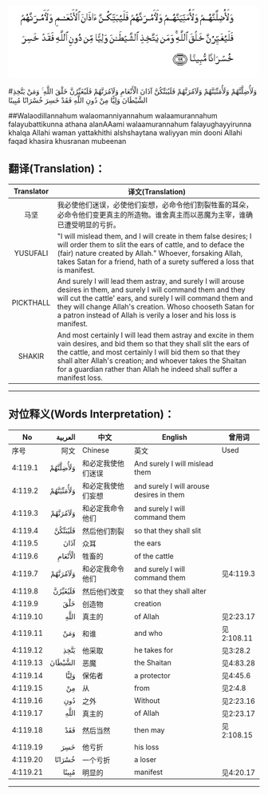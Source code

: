 ![004:119](images/004_119.gif)

#وَلَأُضِلَّنَّهُمْ وَلَأُمَنِّيَنَّهُمْ وَلَآمُرَنَّهُمْ فَلَيُبَتِّكُنَّ آذَانَ الْأَنْعَامِ وَلَآمُرَنَّهُمْ فَلَيُغَيِّرُنَّ خَلْقَ اللَّهِ ۚ وَمَنْ يَتَّخِذِ الشَّيْطَانَ وَلِيًّا مِنْ دُونِ اللَّهِ فَقَدْ خَسِرَ خُسْرَانًا مُبِينًا 

##Walaodillannahum walaomanniyannahum walaamurannahum falayubattikunna athana alanAAami walaamurannahum falayughayyirunna khalqa Allahi waman yattakhithi alshshaytana waliyyan min dooni Allahi faqad khasira khusranan mubeenan 

## 翻译(Translation)：

| Translator | 译文(Translation)                                            |
| :--------: | ------------------------------------------------------------ |
|    马坚    | 我必使他们迷误，必使他们妄想，必命令他们割裂牲畜的耳朵，必命令他们变更真主的所造物。谁舍真主而以恶魔为主宰，谁确已遭受明显的亏折。 |
|  YUSUFALI  | "I will mislead them, and I will create in them false desires; I will order them to slit the ears of cattle, and to deface the (fair) nature created by Allah." Whoever, forsaking Allah, takes Satan for a friend, hath of a surety suffered a loss that is manifest. |
| PICKTHALL  | And surely I will lead them astray, and surely I will arouse desires in them, and surely I will command them and they will cut the cattle' ears, and surely I will command them and they will change Allah's creation. Whoso chooseth Satan for a patron instead of Allah is verily a loser and his loss is manifest. |
|   SHAKIR   | And most certainly I will lead them astray and excite in them vain desires, and bid them so that they shall slit the ears of the cattle, and most certainly I will bid them so that they shall alter Allah's creation; and whoever takes the Shaitan for a guardian rather than Allah he indeed shall suffer a manifest loss. |

---

## 对位释义(Words Interpretation)：

| No   | العربية | 中文    | English | 曾用词 |
| ---- | ------: | ------- | ------- | ------ |
| 序号 |    阿文 | Chinese | 英文    | Used   |
| 4:119.1  | وَلَأُضِلَّنَّهُمْ  | 和必定我使他们迷误 | And surely I will mislead them           |            |
| 4:119.2  | وَلَأُمَنِّيَنَّهُمْ | 和必定我使他们妄想 | and surely I will arouse desires in them |            |
| 4:119.3  | وَلَآمُرَنَّهُمْ  | 和必定我命令他们   | and surely I will command them           |            |
| 4:119.4  | فَلَيُبَتِّكُنَّ   | 然后他们割裂       | so that they shall slit                  |            |
| 4:119.5  | آذَانَ      | 众耳               | the ears                                 |            |
| 4:119.6  | الْأَنْعَامِ   | 牲畜的             | of the cattle                            |            |
| 4:119.7  | وَلَآمُرَنَّهُمْ  | 和必定我命令他们   | and surely I will command them           | 见4:119.3  |
| 4:119.8  | فَلَيُغَيِّرُنَّ   | 然后他们改变       | so that they shall alter                 |            |
| 4:119.9  | خَلْقَ       | 创造物             | creation                                 |            |
| 4:119.10 | اللَّهِ      | 真主的             | of Allah                                 | 见2:23.17  |
| 4:119.11 | وَمَنْ       | 和谁               | and who                                  | 见2:108.11 |
| 4:119.12 | يَتَّخِذِ      | 他采取             | he takes for                             | 见3:28.2   |
| 4:119.13 | الشَّيْطَانَ   | 恶魔               | the Shaitan                              | 见4:83.28  |
| 4:119.14 | وَلِيًّا      | 保佑者             | a protector                              | 见4:45.6   |
| 4:119.15 | مِنْ        | 从                 | from                                     | 见2:4.8    |
| 4:119.16 | دُونِ       | 之外               | Without                                  | 见2:23.16  |
| 4:119.17 | اللَّهِ      | 真主的             | of Allah                                 | 见2:23.17  |
| 4:119.18 | فَقَدْ       | 然后当然           | then may                                 | 见2:108.15 |
| 4:119.19 | خَسِرَ       | 他亏折             | his loss                                 |            |
| 4:119.20 | خُسْرَانًا    | 一个亏折           | a loser                                  |            |
| 4:119.21 | مُبِينًا     | 明显的             | manifest                                 | 见4:20.17  |

---

